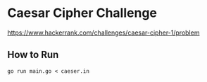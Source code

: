 # Caesar Cipher Challenge

https://www.hackerrank.com/challenges/caesar-cipher-1/problem

## How to Run
```
go run main.go < caeser.in
```
